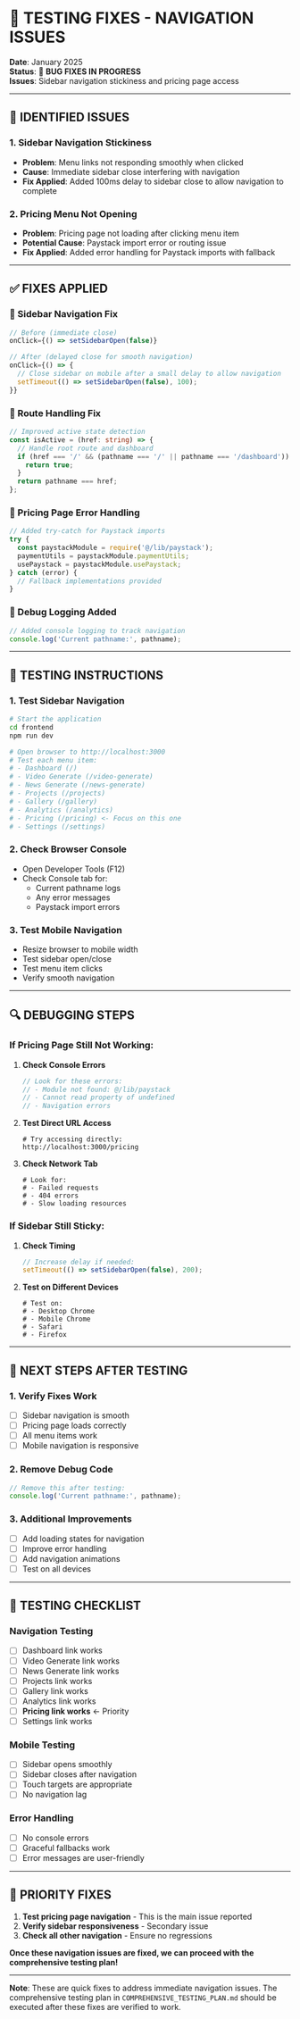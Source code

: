 # 🔧 TESTING FIXES - NAVIGATION ISSUES

**Date**: January 2025  
**Status**: 🐛 **BUG FIXES IN PROGRESS**  
**Issues**: Sidebar navigation stickiness and pricing page access

---

## 🐛 **IDENTIFIED ISSUES**

### **1. Sidebar Navigation Stickiness**
- **Problem**: Menu links not responding smoothly when clicked
- **Cause**: Immediate sidebar close interfering with navigation
- **Fix Applied**: Added 100ms delay to sidebar close to allow navigation to complete

### **2. Pricing Menu Not Opening**
- **Problem**: Pricing page not loading after clicking menu item
- **Potential Cause**: Paystack import error or routing issue
- **Fix Applied**: Added error handling for Paystack imports with fallback

---

## ✅ **FIXES APPLIED**

### **🔧 Sidebar Navigation Fix**
```typescript
// Before (immediate close)
onClick={() => setSidebarOpen(false)}

// After (delayed close for smooth navigation)
onClick={() => {
  // Close sidebar on mobile after a small delay to allow navigation
  setTimeout(() => setSidebarOpen(false), 100);
}}
```

### **🔧 Route Handling Fix**
```typescript
// Improved active state detection
const isActive = (href: string) => {
  // Handle root route and dashboard
  if (href === '/' && (pathname === '/' || pathname === '/dashboard')) {
    return true;
  }
  return pathname === href;
};
```

### **🔧 Pricing Page Error Handling**
```typescript
// Added try-catch for Paystack imports
try {
  const paystackModule = require('@/lib/paystack');
  paymentUtils = paystackModule.paymentUtils;
  usePaystack = paystackModule.usePaystack;
} catch (error) {
  // Fallback implementations provided
}
```

### **🔧 Debug Logging Added**
```typescript
// Added console logging to track navigation
console.log('Current pathname:', pathname);
```

---

## 🧪 **TESTING INSTRUCTIONS**

### **1. Test Sidebar Navigation**
```bash
# Start the application
cd frontend
npm run dev

# Open browser to http://localhost:3000
# Test each menu item:
# - Dashboard (/)
# - Video Generate (/video-generate)
# - News Generate (/news-generate)
# - Projects (/projects)
# - Gallery (/gallery)
# - Analytics (/analytics)
# - Pricing (/pricing) <- Focus on this one
# - Settings (/settings)
```

### **2. Check Browser Console**
- Open Developer Tools (F12)
- Check Console tab for:
  - Current pathname logs
  - Any error messages
  - Paystack import errors

### **3. Test Mobile Navigation**
- Resize browser to mobile width
- Test sidebar open/close
- Test menu item clicks
- Verify smooth navigation

---

## 🔍 **DEBUGGING STEPS**

### **If Pricing Page Still Not Working:**

1. **Check Console Errors**
   ```javascript
   // Look for these errors:
   // - Module not found: @/lib/paystack
   // - Cannot read property of undefined
   // - Navigation errors
   ```

2. **Test Direct URL Access**
   ```
   # Try accessing directly:
   http://localhost:3000/pricing
   ```

3. **Check Network Tab**
   ```
   # Look for:
   # - Failed requests
   # - 404 errors
   # - Slow loading resources
   ```

### **If Sidebar Still Sticky:**

1. **Check Timing**
   ```javascript
   // Increase delay if needed:
   setTimeout(() => setSidebarOpen(false), 200);
   ```

2. **Test on Different Devices**
   ```
   # Test on:
   # - Desktop Chrome
   # - Mobile Chrome
   # - Safari
   # - Firefox
   ```

---

## 🚀 **NEXT STEPS AFTER TESTING**

### **1. Verify Fixes Work**
- [ ] Sidebar navigation is smooth
- [ ] Pricing page loads correctly
- [ ] All menu items work
- [ ] Mobile navigation is responsive

### **2. Remove Debug Code**
```typescript
// Remove this after testing:
console.log('Current pathname:', pathname);
```

### **3. Additional Improvements**
- [ ] Add loading states for navigation
- [ ] Improve error handling
- [ ] Add navigation animations
- [ ] Test on all devices

---

## 📝 **TESTING CHECKLIST**

### **Navigation Testing**
- [ ] Dashboard link works
- [ ] Video Generate link works
- [ ] News Generate link works
- [ ] Projects link works
- [ ] Gallery link works
- [ ] Analytics link works
- [ ] **Pricing link works** ← Priority
- [ ] Settings link works

### **Mobile Testing**
- [ ] Sidebar opens smoothly
- [ ] Sidebar closes after navigation
- [ ] Touch targets are appropriate
- [ ] No navigation lag

### **Error Handling**
- [ ] No console errors
- [ ] Graceful fallbacks work
- [ ] Error messages are user-friendly

---

## 🎯 **PRIORITY FIXES**

1. **Test pricing page navigation** - This is the main issue reported
2. **Verify sidebar responsiveness** - Secondary issue
3. **Check all other navigation** - Ensure no regressions

**Once these navigation issues are fixed, we can proceed with the comprehensive testing plan!**

---

**Note**: These are quick fixes to address immediate navigation issues. The comprehensive testing plan in `COMPREHENSIVE_TESTING_PLAN.md` should be executed after these fixes are verified to work.
